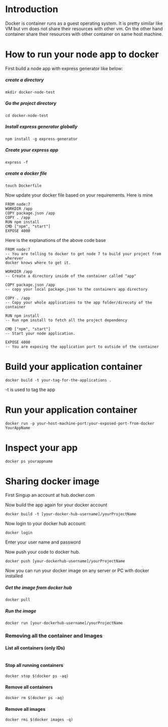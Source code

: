 # Introduction
Docker is container runs as a guest operating system. It is pretty similar like
VM but vm does not share their resources with other vm. On the other hand container
share their resources with other container on same host machine.

# How to run your node app to docker
First build a node app with express generator like below:
##### create a directory
```
mkdir docker-node-test
```

##### Go the project directory
```
cd docker-node-test
```

##### Install express generator globally
```
npm install -g express-generator
```

##### Create your express app
```
express -f
```
##### create a docker file
```
touch Dockerfile
```

Now update your docker file based on your requirements. Here is mine
```
FROM node:7
WORKDIR /app
COPY package.json /app
COPY . /app
RUN npm install
CMD ["npm", "start"]
EXPOSE 4000
```

Here is the explanations of the above code base
```
FROM node:7
-- You are telling to docker to get node 7 to build your project from wherever
docker knows where to get it.
```
```
WORKDIR /app
-- Create a directory inside of the container called "app"
```
```
COPY package.json /app
-- copy your local package.json to the containers app directory
```
```
COPY . /app
-- Copy your whole applications to the app folder/direcoty of the container
```
```
RUN npm install
-- Run npm install to fetch all the project dependency
```
```
CMD ["npm", "start"]
-- Start your node application.
```
```
EXPOSE 4000
-- You are exposing the application port to outside of the container
```

# Build your application container
```
docker build -t your-tag-for-the-applications .
```
-t is used to tag the app

# Run your application container
```
docker run -p your-host-machine-port:your-exposed-port-from-docker YourAppName
```
# Inspect your app
```
docker ps yourappname
```

# Sharing docker image
First Singup an account at hub.docker.com

Now build the app again for your docker account
```
docker build -t [your-docker-hub-username]/yourProjectName
```
Now login to your docker hub account:
```
docker login
```
Enter your user name and password

Now push your code to docker hub.
```
docker push [your-dockerhub-username]/yourProjectName
```
Now you can run your docker image on any server or PC with docker installed

##### Get the image from docker hub
```
docker pull
```
##### Run the image
```
docker run [your-dockerhub-username]/yourProjectName
```
### Removing all the container and Images
#### List all containers (only IDs)
```docker ps -aq
```
#### Stop all running containers
```
docker stop $(docker ps -aq)
```
#### Remove all containers
```
docker rm $(docker ps -aq)
```
#### Remove all images
```
docker rmi $(docker images -q)
```
